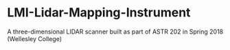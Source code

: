 # LMI-Lidar-Mapping-Instrument
A three-dimensional LIDAR scanner built as part of ASTR 202 in Spring 2018 (Wellesley College)
